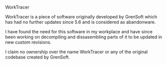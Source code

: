WorkTracer

WorkTracer is a piece of software originally developed by GrenSoft which has had no further updates since 5.6 and is considered as abandonware.

I have found the need for this software in my workplace and have since been working on decompiling and dissasembling parts of it to be updated in new custom revisions.

I claim no ownership over the name WorkTracer or any of the original codebase created by GrenSoft.

